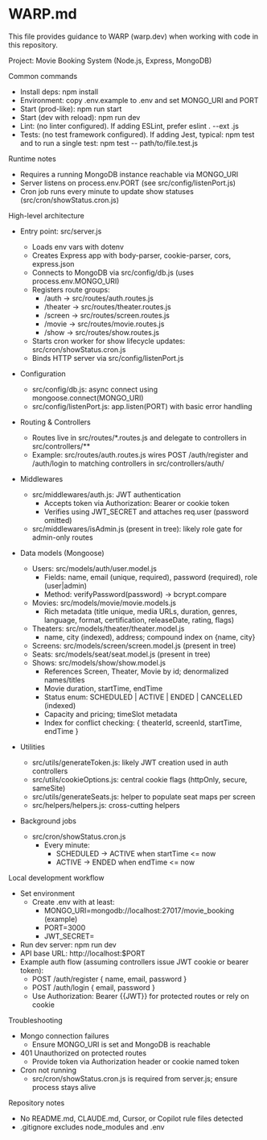 # WARP.md

This file provides guidance to WARP (warp.dev) when working with code in this repository.

Project: Movie Booking System (Node.js, Express, MongoDB)

Common commands
- Install deps: npm install
- Environment: copy .env.example to .env and set MONGO_URI and PORT
- Start (prod-like): npm run start
- Start (dev with reload): npm run dev
- Lint: (no linter configured). If adding ESLint, prefer eslint . --ext .js
- Tests: (no test framework configured). If adding Jest, typical: npm test and to run a single test: npm test -- path/to/file.test.js

Runtime notes
- Requires a running MongoDB instance reachable via MONGO_URI
- Server listens on process.env.PORT (see src/config/listenPort.js)
- Cron job runs every minute to update show statuses (src/cron/showStatus.cron.js)

High-level architecture
- Entry point: src/server.js
  - Loads env vars with dotenv
  - Creates Express app with body-parser, cookie-parser, cors, express.json
  - Connects to MongoDB via src/config/db.js (uses process.env.MONGO_URI)
  - Registers route groups:
    - /auth -> src/routes/auth.routes.js
    - /theater -> src/routes/theater.routes.js
    - /screen -> src/routes/screen.routes.js
    - /movie -> src/routes/movie.routes.js
    - /show -> src/routes/show.routes.js
  - Starts cron worker for show lifecycle updates: src/cron/showStatus.cron.js
  - Binds HTTP server via src/config/listenPort.js

- Configuration
  - src/config/db.js: async connect using mongoose.connect(MONGO_URI)
  - src/config/listenPort.js: app.listen(PORT) with basic error handling

- Routing & Controllers
  - Routes live in src/routes/*.routes.js and delegate to controllers in src/controllers/**
  - Example: src/routes/auth.routes.js wires POST /auth/register and /auth/login to matching controllers in src/controllers/auth/

- Middlewares
  - src/middlewares/auth.js: JWT authentication
    - Accepts token via Authorization: Bearer <token> or cookie token
    - Verifies using JWT_SECRET and attaches req.user (password omitted)
  - src/middlewares/isAdmin.js (present in tree): likely role gate for admin-only routes

- Data models (Mongoose)
  - Users: src/models/auth/user.model.js
    - Fields: name, email (unique, required), password (required), role (user|admin)
    - Method: verifyPassword(password) -> bcrypt.compare
  - Movies: src/models/movie/movie.models.js
    - Rich metadata (title unique, media URLs, duration, genres, language, format, certification, releaseDate, rating, flags)
  - Theaters: src/models/theater/theater.model.js
    - name, city (indexed), address; compound index on {name, city}
  - Screens: src/models/screen/screen.model.js (present in tree)
  - Seats: src/models/seat/seat.model.js (present in tree)
  - Shows: src/models/show/show.model.js
    - References Screen, Theater, Movie by id; denormalized names/titles
    - Movie duration, startTime, endTime
    - Status enum: SCHEDULED | ACTIVE | ENDED | CANCELLED (indexed)
    - Capacity and pricing; timeSlot metadata
    - Index for conflict checking: { theaterId, screenId, startTime, endTime }

- Utilities
  - src/utils/generateToken.js: likely JWT creation used in auth controllers
  - src/utils/cookieOptions.js: central cookie flags (httpOnly, secure, sameSite)
  - src/utils/generateSeats.js: helper to populate seat maps per screen
  - src/helpers/helpers.js: cross-cutting helpers

- Background jobs
  - src/cron/showStatus.cron.js
    - Every minute:
      - SCHEDULED -> ACTIVE when startTime <= now
      - ACTIVE -> ENDED when endTime <= now

Local development workflow
- Set environment
  - Create .env with at least:
    - MONGO_URI=mongodb://localhost:27017/movie_booking (example)
    - PORT=3000
    - JWT_SECRET=<your-secret>
- Run dev server: npm run dev
- API base URL: http://localhost:$PORT
- Example auth flow (assuming controllers issue JWT cookie or bearer token):
  - POST /auth/register { name, email, password }
  - POST /auth/login { email, password }
  - Use Authorization: Bearer {{JWT}} for protected routes or rely on cookie

Troubleshooting
- Mongo connection failures
  - Ensure MONGO_URI is set and MongoDB is reachable
- 401 Unauthorized on protected routes
  - Provide token via Authorization header or cookie named token
- Cron not running
  - src/cron/showStatus.cron.js is required from server.js; ensure process stays alive

Repository notes
- No README.md, CLAUDE.md, Cursor, or Copilot rule files detected
- .gitignore excludes node_modules and .env

